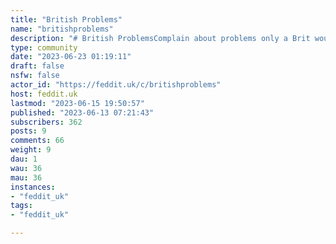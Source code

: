 ```yaml
---
title: "British Problems" 
name: "britishproblems"
description: "# British ProblemsComplain about problems only a Brit would understand, the weather, trains, the people on the telly...# Rules- Be friendly.- Be Kind.- Follow [Feddit.uk](https://feddit.uk/post/21869) site rules."
type: community
date: "2023-06-23 01:19:11"
draft: false
nsfw: false
actor_id: "https://feddit.uk/c/britishproblems"
host: feddit.uk
lastmod: "2023-06-15 19:50:57"
published: "2023-06-13 07:21:43"
subscribers: 362
posts: 9
comments: 66
weight: 9
dau: 1
wau: 36
mau: 36
instances:
- "feddit_uk"
tags: 
- "feddit_uk"

---
```

